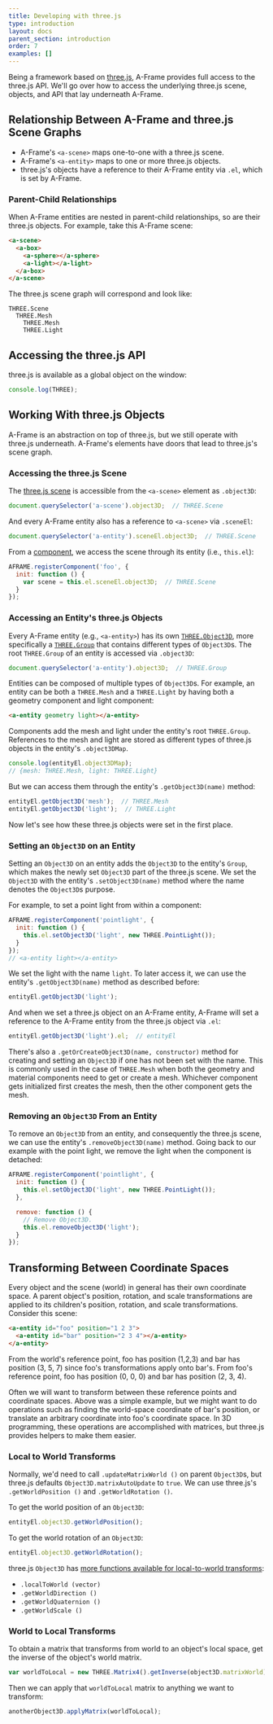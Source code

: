```yaml
---
title: Developing with three.js
type: introduction
layout: docs
parent_section: introduction
order: 7
examples: []
---
```


[three.js]: http://threejs.org

Being a framework based on [three.js], A-Frame provides full access to the
three.js API. We'll go over how to access the underlying three.js scene,
objects, and API that lay underneath A-Frame.

<!-- toc -->

## Relationship Between A-Frame and three.js Scene Graphs

- A-Frame's `<a-scene>` maps one-to-one with a three.js scene.
- A-Frame's `<a-entity>` maps to one or more three.js objects.
- three.js's objects have a reference to their A-Frame entity via `.el`, which is
set by A-Frame.

### Parent-Child Relationships

When A-Frame entities are nested in parent-child relationships, so are their
three.js objects. For example, take this A-Frame scene:

```html
<a-scene>
  <a-box>
    <a-sphere></a-sphere>
    <a-light></a-light>
  </a-box>
</a-scene>
```

The three.js scene graph will correspond and look like:

```
THREE.Scene
  THREE.Mesh
    THREE.Mesh
    THREE.Light
```

## Accessing the three.js API

three.js is available as a global object on the window:

```js
console.log(THREE);
```

## Working With three.js Objects

A-Frame is an abstraction on top of three.js, but we still operate with
three.js underneath. A-Frame's elements have doors that lead to three.js's
scene graph.

### Accessing the three.js Scene

[scene]: https://threejs.org/docs/#api/scenes/Scene

The [three.js scene][scene] is accessible from the `<a-scene>` element as `.object3D`:

```js
document.querySelector('a-scene').object3D;  // THREE.Scene
```

And every A-Frame entity also has a reference to `<a-scene>` via `.sceneEl`:

```js
document.querySelector('a-entity').sceneEl.object3D;  // THREE.Scene
```

[component]: ../core/component.md

From a [component][component], we access the scene through its entity
(i.e., `this.el`):

```js
AFRAME.registerComponent('foo', {
  init: function () {
    var scene = this.el.sceneEl.object3D;  // THREE.Scene
  }
});
```

### Accessing an Entity's three.js Objects

[group]: https://threejs.org/docs/#api/objects/Group
[object3d]: https://threejs.org/docs/#api/core/Object3D

Every A-Frame entity (e.g., `<a-entity>`) has its own
[`THREE.Object3D`][object3d], more specifically a [`THREE.Group`][group] that
contains different types of `Object3D`s. The root `THREE.Group` of an entity is
accessed via `.object3D`:

```js
document.querySelector('a-entity').object3D;  // THREE.Group
```

[entity]: ../core/entity.md

Entities can be composed of multiple types of `Object3D`s. For example,
an entity can be both a `THREE.Mesh` and a `THREE.Light` by having both
a geometry component and light component:

```html
<a-entity geometry light></a-entity>
```

Components add the mesh and light under the entity's root `THREE.Group`.
References to the mesh and light are stored as different types of three.js
objects in the entity's `.object3DMap`.

```js
console.log(entityEl.object3DMap);
// {mesh: THREE.Mesh, light: THREE.Light}
```

But we can access them through the entity's `.getObject3D(name)` method:

```js
entityEl.getObject3D('mesh');  // THREE.Mesh
entityEl.getObject3D('light');  // THREE.Light
```

Now let's see how these three.js objects were set in the first place.

### Setting an `Object3D` on an Entity

Setting an `Object3D` on an entity adds the `Object3D` to the entity's `Group`,
which makes the newly set `Object3D` part of the three.js scene. We set the
`Object3D` with the entity's `.setObject3D(name)` method where the name
denotes the `Object3D`s purpose.

For example, to set a point light from within a component:

```js
AFRAME.registerComponent('pointlight', {
  init: function () {
    this.el.setObject3D('light', new THREE.PointLight());
  }
});
// <a-entity light></a-entity>
```

We set the light with the name `light`. To later access it, we can use the
entity's `.getObject3D(name)` method as described before:

```js
entityEl.getObject3D('light');
```

And when we set a three.js object on an A-Frame entity, A-Frame will set a
reference to the A-Frame entity from the three.js object via `.el`:

```js
entityEl.getObject3D('light').el;  // entityEl
```

There's also a `.getOrCreateObject3D(name, constructor)` method for creating
and setting an `Object3D` if one has not been set with the name. This is
commonly used in the case of `THREE.Mesh` when both the geometry and material
components need to get or create a mesh. Whichever component gets initialized
first creates the mesh, then the other component gets the mesh.

### Removing an `Object3D` From an Entity

To remove an `Object3D` from an entity, and consequently the three.js scene, we
can use the entity's `.removeObject3D(name)` method. Going back to our example
with the point light, we remove the light when the component is detached:

```js
AFRAME.registerComponent('pointlight', {
  init: function () {
    this.el.setObject3D('light', new THREE.PointLight());
  },

  remove: function () {
    // Remove Object3D.
    this.el.removeObject3D('light');
  }
});
```

## Transforming Between Coordinate Spaces

Every object and the scene (world) in general has their own coordinate space. A
parent object's position, rotation, and scale transformations are applied to
its children's position, rotation, and scale transformations. Consider this scene:

```html
<a-entity id="foo" position="1 2 3">
  <a-entity id="bar" position="2 3 4"></a-entity>
</a-entity>
```

From the world's reference point, foo has position (1,2,3) and bar has position
(3, 5, 7) since foo's transformations apply onto bar's. From foo's reference
point, foo has position (0, 0, 0) and bar has position (2, 3, 4).

Often we will want to transform between these reference points and coordinate
spaces. Above was a simple example, but we might want to do operations such as
finding the world-space coordinate of bar's position, or translate an arbitrary
coordinate into foo's coordinate space. In 3D programming, these operations are
accomplished with matrices, but three.js provides helpers to make them easier.

### Local to World Transforms

Normally, we'd need to call `.updateMatrixWorld ()` on parent `Object3D`s, but
three.js defaults `Object3D.matrixAutoUpdate` to `true`. We can use three.js's
`.getWorldPosition ()` and `.getWorldRotation ()`.

To get the world position of an `Object3D`:

```js
entityEl.object3D.getWorldPosition();
```

To get the world rotation of an `Object3D`:

```js
entityEl.object3D.getWorldRotation();
```

three.js `Object3D` has [more functions available for local-to-world transforms][object3d]:

- `.localToWorld (vector)`
- `.getWorldDirection ()`
- `.getWorldQuaternion ()`
- `.getWorldScale ()`

### World to Local Transforms

To obtain a matrix that transforms from world to an object's local space, get
the inverse of the object's world matrix.

```js
var worldToLocal = new THREE.Matrix4().getInverse(object3D.matrixWorld)
```

Then we can apply that `worldToLocal` matrix to anything we want to transform:

```js
anotherObject3D.applyMatrix(worldToLocal);
```
